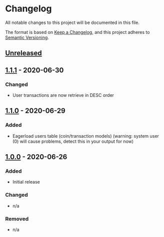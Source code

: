 # Changelog
All notable changes to this project will be documented in this file.

The format is based on [Keep a Changelog](https://keepachangelog.com/en/1.0.0/),
and this project adheres to [Semantic Versioning](https://semver.org/spec/v2.0.0.html).

## [Unreleased]

## [1.1.1] - 2020-06-30
### Changed
- User transactions are now retrieve in DESC order

## [1.1.0] - 2020-06-29
### Added
- Eagerload users table (coin/transaction models) (warning: system user (0) will cause problems, detect this in your output for now)

## [1.0.0] - 2020-06-26
### Added
- Initial release

### Changed
- n/a

### Removed
- n/a

[Unreleased]: https://github.com/mechawrench/laracoins/compare/v1.1.1...HEAD
[1.1.1]: https://github.com/mechawrench/laracoins/compare/v1.1.0...v1.1.1
[1.1.0]: https://github.com/mechawrench/laracoins/compare/v1.0.0...v1.1.0
[1.0.0]: https://github.com/mechawrench/laracoins/releases/tag/v1.0.0
